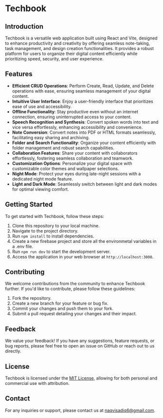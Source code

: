# Techbook

## Introduction

Techbook is a versatile web application built using React and Vite, designed to enhance productivity and creativity by offering seamless note-taking, task management, and design creation functionalities. It provides a robust platform for users to organize their digital content efficiently while prioritizing speed, security, and user experience.

## Features

- **Efficient CRUD Operations**: Perform Create, Read, Update, and Delete operations with ease, ensuring seamless management of your digital content.
- **Intuitive User Interface**: Enjoy a user-friendly interface that prioritizes ease of use and accessibility.
- **Offline Functionality**: Stay productive even without an internet connection, ensuring uninterrupted access to your content.
- **Speech Recognition and Synthesis**: Convert spoken words into text and vice versa effortlessly, enhancing accessibility and convenience.
- **Note Conversion**: Convert notes into PDF or HTML formats seamlessly, facilitating easy sharing and archiving.
- **Folder and Search Functionality**: Organize your content efficiently with folder management and robust search capabilities.
- **Collaboration Features**: Share your content with collaborators effortlessly, fostering seamless collaboration and teamwork.
- **Customization Options**: Personalize your digital space with customizable color themes and wallpaper selections.
- **Night Mode**: Protect your eyes during late-night sessions with a dedicated night mode feature.
- **Light and Dark Mode**: Seamlessly switch between light and dark modes for optimal viewing comfort.

## Getting Started

To get started with Techbook, follow these steps:

1. Clone this repository to your local machine.
2. Navigate to the project directory.
3. Run `npm install` to install dependencies.
4. Create a new firebase project and store all the environmetal variables in a .env file.
5. Run `npm run dev` to start the development server.
6. Access the application in your web browser at `http://localhost:3000`.

## Contributing

We welcome contributions from the community to enhance Techbook further. If you'd like to contribute, please follow these guidelines:

1. Fork the repository.
2. Create a new branch for your feature or bug fix.
3. Commit your changes and push them to your fork.
4. Submit a pull request detailing your changes and their impact.

## Feedback

We value your feedback! If you have any suggestions, feature requests, or bug reports, please feel free to open an issue on GitHub or reach out to us directly.

## License

Techbook is licensed under the [MIT License](LICENSE), allowing for both personal and commercial use with attribution.

## Contact

For any inquiries or support, please contact us at [naqvisadiq6@gmail.com](mailto:naqvisadiq6@gmail.com).
